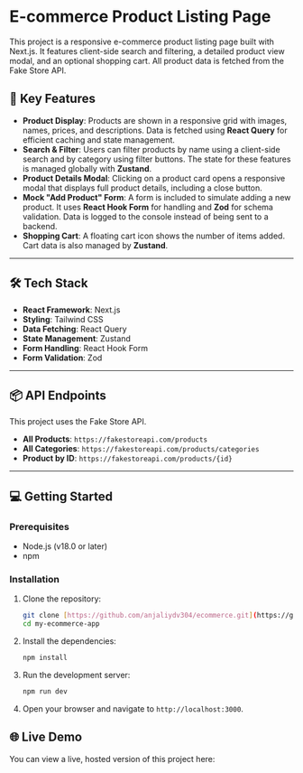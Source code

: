 # E-commerce Product Listing Page

This project is a responsive e-commerce product listing page built with Next.js. It features client-side search and filtering, a detailed product view modal, and an optional shopping cart. All product data is fetched from the Fake Store API.

## 🚀 Key Features

* **Product Display**: Products are shown in a responsive grid with images, names, prices, and descriptions. Data is fetched using **React Query** for efficient caching and state management.
* **Search & Filter**: Users can filter products by name using a client-side search and by category using filter buttons. The state for these features is managed globally with **Zustand**.
* **Product Details Modal**: Clicking on a product card opens a responsive modal that displays full product details, including a close button.
* **Mock "Add Product" Form**: A form is included to simulate adding a new product. It uses **React Hook Form** for handling and **Zod** for schema validation. Data is logged to the console instead of being sent to a backend.
* **Shopping Cart**: A floating cart icon shows the number of items added. Cart data is also managed by **Zustand**.

---

## 🛠️ Tech Stack

* **React Framework**: Next.js
* **Styling**: Tailwind CSS
* **Data Fetching**: React Query
* **State Management**: Zustand
* **Form Handling**: React Hook Form
* **Form Validation**: Zod

---

## 📦 API Endpoints

This project uses the Fake Store API.

* **All Products**: `https://fakestoreapi.com/products`
* **All Categories**: `https://fakestoreapi.com/products/categories`
* **Product by ID**: `https://fakestoreapi.com/products/{id}`

---

## 💻 Getting Started

### Prerequisites
* Node.js (v18.0 or later)
* npm

### Installation

1.  Clone the repository:
    ```bash
    git clone [https://github.com/anjaliydv304/ecommerce.git](https://github.com/yanjaliydv304/ecommerce.git)
    cd my-ecommerce-app
    ```
2.  Install the dependencies:
    ```bash
    npm install
    ```
3.  Run the development server:
    ```bash
    npm run dev
    ```
4.  Open your browser and navigate to `http://localhost:3000`.

## 🌐 Live Demo

You can view a live, hosted version of this project here: 

